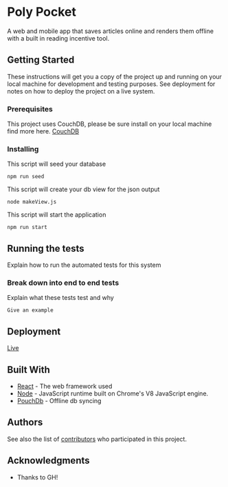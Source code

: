 # Poly Pocket

A web and mobile app that saves articles online and renders them offline with a built in reading incentive tool.

## Getting Started

These instructions will get you a copy of the project up and running on your local machine for development and testing purposes. See deployment for notes on how to deploy the project on a live system.

### Prerequisites

This project uses CouchDB, please be sure install on your local machine
find more here. [CouchDB](http://couchdb.apache.org)


### Installing


This script will seed your database
```
npm run seed
```
This script will create your db view for the json output

```
node makeView.js
```

This script will start the application

```
npm run start
```


## Running the tests

Explain how to run the automated tests for this system

### Break down into end to end tests

Explain what these tests test and why

```
Give an example
```



## Deployment

[Live](https://github.com/teenage-soup-for-the-chicken-soul/proofofConcept.git)

## Built With

* [React](https://reactjs.org) - The web framework used
* [Node](https://nodejs.org/en/) - JavaScript runtime built on Chrome's V8 JavaScript engine.
* [PouchDb](https://pouchdb.com) - Offline db syncing


## Authors

See also the list of [contributors](https://github.com/orgs/teenage-soup-for-the-chicken-soul/people) who participated in this project.


## Acknowledgments

* Thanks to GH!
